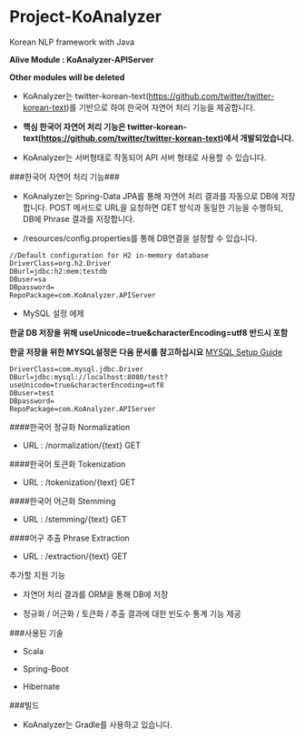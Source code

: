 # Project-KoAnalyzer
Korean NLP framework with Java

**Alive Module : KoAnalyzer-APIServer**

**Other modules will be deleted**

* KoAnalyzer는 twitter-korean-text(https://github.com/twitter/twitter-korean-text)를 기반으로 하여 한국어 자연어 처리 기능을 제공합니다.

* **핵심 한국어 자연어 처리 기능은 twitter-korean-text(https://github.com/twitter/twitter-korean-text)에서 개발되었습니다.**

* KoAnalyzer는 서버형태로 작동되어 API 서버 형태로 사용할 수 있습니다. 

###한국어 자연어 처리 기능###
* KoAnalyzer는 Spring-Data JPA를 통해 자연어 처리 결과를 자동으로 DB에 저장합니다. POST 메서드로 URL을 요청하면 GET 방식과 동일한 기능을 수행하되, DB에 Phrase 결과를 저장합니다. 

* /resources/config.properties를 통해 DB연결을 설정할 수 있습니다.

~~~
//Default configuration for H2 in-memory database
DriverClass=org.h2.Driver
DBurl=jdbc:h2:mem:testdb
DBuser=sa
DBpassword=
RepoPackage=com.KoAnalyzer.APIServer
~~~

* MySQL 설정 에제

**한글 DB 저장을 위해 useUnicode=true&characterEncoding=utf8 반드시 포함**

**한글 저장을 위한 MYSQL설정은 다음 문서를 참고하십시요**
[MYSQL Setup Guide](http:// "MYSQL Setup Guide")

~~~
DriverClass=com.mysql.jdbc.Driver
DBurl=jdbc:mysql://localhost:8080/test?useUnicode=true&characterEncoding=utf8
DBuser=test
DBpassword=
RepoPackage=com.KoAnalyzer.APIServer
~~~

####한국어 정규화 Normalization
* URL : /normalization/{text} GET

####한국어 토큰화 Tokenization
* URL : /tokenization/{text} GET

####한국어 어근화 Stemming
* URL : /stemming/{text} GET

####어구 추출 Phrase Extraction
* URL : /extraction/{text} GET

추가할 지원 기능
* 자연어 처리 결과를 ORM을 통해 DB에 저장

* 정규화 / 어근화 / 토큰화 / 추출 결과에 대한 빈도수 통계 기능 제공

###사용된 기술
* Scala

* Spring-Boot

* Hibernate 

###빌드
* KoAnalyzer는 Gradle를 사용하고 있습니다.

